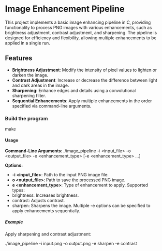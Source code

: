 # Image Enhancement Pipeline

This project implements a basic image enhancing pipeline in C, providing functionality to process PNG images with various enhancements, such as brightness adjustment, contrast adjustment, and sharpening. The pipeline is designed for efficiency and flexibility, allowing multiple enhancements to be applied in a single run.

## Features

- **Brightness Adjustment**: Modify the intensity of pixel values to lighten or darken the image.
- **Contrast Adjustment**: Increase or decrease the difference between light and dark areas in the image.
- **Sharpening**: Enhance edges and details using a convolutional sharpening filter.
- **Sequential Enhancements**: Apply multiple enhancements in the order specified via command-line arguments.


### Build the program 
make

#### Usage 
**Command-Line Arguments**:
./image_pipeline -i <input_file> -o <output_file> -e <enhancement_type> [-e <enhancement_type> ...]

**Options:**
- **-i <input_file>**: Path to the input PNG image file.
- **o <output_file>**: Path to save the processed PNG image.
- **e <enhancement_type>**: Type of enhancement to apply.
Supported types:
- brightness: Increases brightness.
- contrast: Adjusts contrast.
- sharpen: Sharpens the image.
Multiple -e options can be specified to apply enhancements sequentially.

##### Example
Apply sharpening and contrast adjustment:

./image_pipeline -i input.png -o output.png -e sharpen -e contrast


